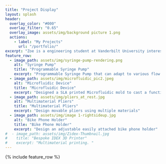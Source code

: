 ```yaml
---
title: "Project Display"
layout: splash
header:
  overlay_color: "#000"
  overlay_filter: "0.65"
  overlay_image: assets/img/background picture 1.png
  actions:
    - label: "My Projects"
      url: "/portfolio/"
excerpt: "Zoe is a engineering student at Vanderbilt University interested in developing novel technologies for Biomedical research and practical medical usage. "
feature_row:
  - image_path: assets/img/syringe-pump-rendering.png
    alt: "Syringe Pump"
    title: "Programmable Syringe Pump"
    excerpt: "Programmable Syringe Pump that can adapt to various flow rates and barrel size."
  - image_path: assets/img/microfluidic_pic2.jpeg
    alt: "Microfluidic Device"
    title: "Microfluidic Device"
    excerpt: "Designed a SLA printed Microfluidic mold to cast a functioning microfluidic device"
  - image_path: assets/img/pliers_at_rest.jpg
    alt: "Multimaterial Pliers"
    title: "Multimaterial Pliers"
    excerpt: "Design movable pliers using multiple materials"
  - image_path: assets/img/image 1-rightsideup.jpg
    alt: "Bike Phone Holder"
    title: "Bike Phone Holder"
    excerpt: "Design an adjustable easily attached bike phone holder"
#  - image_path: assets/img/Zidex-Thumbnail.jpg
#    title: "Bespoke IDEX 3D Printer"
#    excerpt: "Multimaterial printing. "
---
```


{% include feature_row %}

